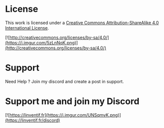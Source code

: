 # License

This work is licensed under a [Creative Commons Attribution-ShareAlike 4.0 International License](http://creativecommons.org/licenses/by-sa/4.0/).

[![http://creativecommons.org/licenses/by-sa/4.0/](https://i.imgur.com/5zLnNqK.png)](http://creativecommons.org/licenses/by-sa/4.0/)

# Support
Need Help ? Join my discord and create a post in support.

# Support me and join my Discord
[![https://linventif.fr](https://i.imgur.com/UNSqmvK.png)](https://linventif.fr/discord)
